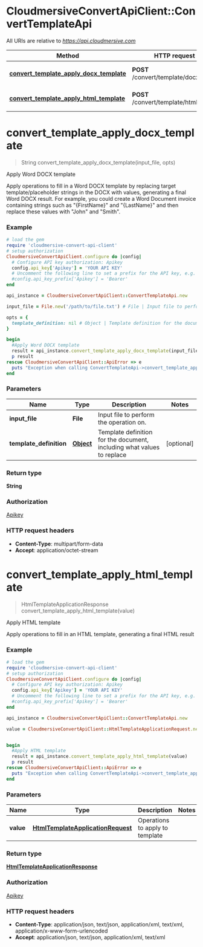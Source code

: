 # CloudmersiveConvertApiClient::ConvertTemplateApi

All URIs are relative to *https://api.cloudmersive.com*

Method | HTTP request | Description
------------- | ------------- | -------------
[**convert_template_apply_docx_template**](ConvertTemplateApi.md#convert_template_apply_docx_template) | **POST** /convert/template/docx/apply | Apply Word DOCX template
[**convert_template_apply_html_template**](ConvertTemplateApi.md#convert_template_apply_html_template) | **POST** /convert/template/html/apply | Apply HTML template


# **convert_template_apply_docx_template**
> String convert_template_apply_docx_template(input_file, opts)

Apply Word DOCX template

Apply operations to fill in a Word DOCX template by replacing target template/placeholder strings in the DOCX with values, generating a final Word DOCX result.  For example, you could create a Word Document invoice containing strings such as \"{FirstName}\" and \"{LastName}\" and then replace these values with \"John\" and \"Smith\".

### Example
```ruby
# load the gem
require 'cloudmersive-convert-api-client'
# setup authorization
CloudmersiveConvertApiClient.configure do |config|
  # Configure API key authorization: Apikey
  config.api_key['Apikey'] = 'YOUR API KEY'
  # Uncomment the following line to set a prefix for the API key, e.g. 'Bearer' (defaults to nil)
  #config.api_key_prefix['Apikey'] = 'Bearer'
end

api_instance = CloudmersiveConvertApiClient::ConvertTemplateApi.new

input_file = File.new('/path/to/file.txt') # File | Input file to perform the operation on.

opts = { 
  template_definition: nil # Object | Template definition for the document, including what values to replace
}

begin
  #Apply Word DOCX template
  result = api_instance.convert_template_apply_docx_template(input_file, opts)
  p result
rescue CloudmersiveConvertApiClient::ApiError => e
  puts "Exception when calling ConvertTemplateApi->convert_template_apply_docx_template: #{e}"
end
```

### Parameters

Name | Type | Description  | Notes
------------- | ------------- | ------------- | -------------
 **input_file** | **File**| Input file to perform the operation on. | 
 **template_definition** | [**Object**](.md)| Template definition for the document, including what values to replace | [optional] 

### Return type

**String**

### Authorization

[Apikey](../README.md#Apikey)

### HTTP request headers

 - **Content-Type**: multipart/form-data
 - **Accept**: application/octet-stream



# **convert_template_apply_html_template**
> HtmlTemplateApplicationResponse convert_template_apply_html_template(value)

Apply HTML template

Apply operations to fill in an HTML template, generating a final HTML result

### Example
```ruby
# load the gem
require 'cloudmersive-convert-api-client'
# setup authorization
CloudmersiveConvertApiClient.configure do |config|
  # Configure API key authorization: Apikey
  config.api_key['Apikey'] = 'YOUR API KEY'
  # Uncomment the following line to set a prefix for the API key, e.g. 'Bearer' (defaults to nil)
  #config.api_key_prefix['Apikey'] = 'Bearer'
end

api_instance = CloudmersiveConvertApiClient::ConvertTemplateApi.new

value = CloudmersiveConvertApiClient::HtmlTemplateApplicationRequest.new # HtmlTemplateApplicationRequest | Operations to apply to template


begin
  #Apply HTML template
  result = api_instance.convert_template_apply_html_template(value)
  p result
rescue CloudmersiveConvertApiClient::ApiError => e
  puts "Exception when calling ConvertTemplateApi->convert_template_apply_html_template: #{e}"
end
```

### Parameters

Name | Type | Description  | Notes
------------- | ------------- | ------------- | -------------
 **value** | [**HtmlTemplateApplicationRequest**](HtmlTemplateApplicationRequest.md)| Operations to apply to template | 

### Return type

[**HtmlTemplateApplicationResponse**](HtmlTemplateApplicationResponse.md)

### Authorization

[Apikey](../README.md#Apikey)

### HTTP request headers

 - **Content-Type**: application/json, text/json, application/xml, text/xml, application/x-www-form-urlencoded
 - **Accept**: application/json, text/json, application/xml, text/xml



